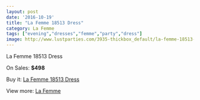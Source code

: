 ```yaml
---
layout: post
date: '2016-10-19'
title: "La Femme 18513 Dress"
category: La Femme
tags: ["evening","dresses","femme","party","dress"]
image: http://www.lustparties.com/3935-thickbox_default/la-femme-18513-dress.jpg
---
```

La Femme 18513 Dress

On Sales: **$498**
<a href="https://www.lustparties.com/en/la-femme/1305-la-femme-18513-dress.html"><amp-img layout="responsive" width="600" height="600" src="//www.lustparties.com/3935-thickbox_default/la-femme-18513-dress.jpg" alt="La Femme 18513 Dress 0" /></a>
<a href="https://www.lustparties.com/en/la-femme/1305-la-femme-18513-dress.html"><amp-img layout="responsive" width="600" height="600" src="//www.lustparties.com/3936-thickbox_default/la-femme-18513-dress.jpg" alt="La Femme 18513 Dress 1" /></a>

Buy it: [La Femme 18513 Dress](https://www.lustparties.com/en/la-femme/1305-la-femme-18513-dress.html "La Femme 18513 Dress")

View more: [La Femme](https://www.lustparties.com/en/4-la-femme "La Femme")